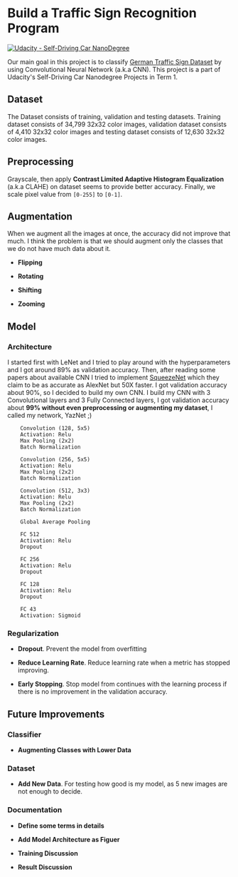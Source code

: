 

# Build a Traffic Sign Recognition Program
[![Udacity - Self-Driving Car NanoDegree](https://s3.amazonaws.com/udacity-sdc/github/shield-carnd.svg)](http://www.udacity.com/drive)

Our main goal in this project is to classify [German Traffic Sign Dataset](http://benchmark.ini.rub.de/?section=gtsrb&subsection=dataset) by using Convolutional Neural Network (a.k.a CNN). This project is a part of Udacity's Self-Driving Car Nanodegree Projects in Term 1.

## Dataset

The Dataset consists of training, validation and testing datasets. Training dataset consists of 34,799 32x32 color images, validation dataset consists of 4,410 32x32 color images and testing dataset consists of 12,630 32x32 color images.

## Preprocessing

Grayscale, then apply **Contrast Limited Adaptive Histogram Equalization** (a.k.a CLAHE) on dataset seems to provide better accuracy. Finally, we scale pixel value from `[0-255]` to `[0-1]`.

## Augmentation

When we augment all the images at once, the accuracy did not improve that much. I think the problem is that we should augment only the classes that we do not have much data about it.

* **Flipping**

* **Rotating**

* **Shifting**

* **Zooming**


## Model 

### Architecture

I started first with LeNet and I tried to play around with the hyperparameters and I got around 89% as validation accuracy. Then, after reading some papers about available CNN I tried to implement [SqueezeNet](https://arxiv.org/pdf/1602.07360.pdf) which they claim to be as accurate as AlexNet but 50X faster. I got validation accuracy about 90%, so I decided to build my own CNN. I build my CNN with 3 Convolutional layers and 3 Fully Connected layers, I got validation accuracy about **99% without even preprocessing or augmenting my dataset**, I called my network, YazNet ;)

```
    Convolution (128, 5x5)
    Activation: Relu
    Max Pooling (2x2)
    Batch Normalization
    
    Convolution (256, 5x5)
    Activation: Relu
    Max Pooling (2x2)
    Batch Normalization
    
    Convolution (512, 3x3)
    Activation: Relu
    Max Pooling (2x2)
    Batch Normalization

    Global Average Pooling
    
    FC 512
    Activation: Relu
    Dropout
    
    FC 256
    Activation: Relu
    Dropout
    
    FC 128
    Activation: Relu
    Dropout
    
    FC 43
    Activation: Sigmoid
```

### Regularization

* **Dropout**. Prevent the model from overfitting

* **Reduce Learning Rate**. Reduce learning rate when a metric has stopped improving.

* **Early Stopping**. Stop model from continues with the learning process if there is no improvement in the validation accuracy.

## Future Improvements

### Classifier

* **Augmenting Classes with Lower Data**


### Dataset

* **Add New Data**. For testing how good is my model, as 5 new images are not enough to decide.


### Documentation

* **Define some terms in details**

* **Add Model Architecture as Figuer**

* **Training Discussion**

* **Result Discussion**